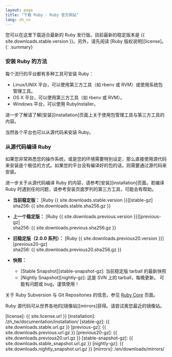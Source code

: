 ```yaml
---
layout: page
title: "下载 Ruby - Ruby 官方网站"
lang: zh_cn
---
```


您可以在这里下载适合最新的 Ruby 发行版。目前最新的稳定版本是
{{ site.downloads.stable.version }}。另外，请先阅读 [Ruby 版权说明][license]。
{: .summary}

### 安装 Ruby 的方法

每个流行的平台都有多种工具可安装 Ruby：

* Linux/UNIX 平台，可以使用第三方工具（如 rbenv 或 RVM）或使用系统包管理工具。
* OS X 平台，可以使用第三方工具（如 rbenv 或 RVM）。
* Windows 平台，可以使用 RubyInstaller。

进一步了解请了解[安装][installation]页面上关于使用包管理工具与第三方工具的内容。

当然各个平台也可以从源代码来安装 Ruby。

### 从源代码编译 Ruby

如果您非常熟悉您的操作系统，或是您的环境需要特別设定，那么直接使用源代码来安装是个极佳的方式。如果您的平台没有编译好的包的话，则需要通过源代码来安装。

进一步关于从源代码编译 Ruby 的内容，请参考[安装][installation]页面。若编译 Ruby 时遇到任何问题，请参考安装页面罗列的第三方工具，可能会有帮助。

* **当前稳定版：**
  [Ruby {{ site.downloads.stable.version }}][stable-gz]<br>
  sha256: {{ site.downloads.stable.sha256.gz }}

* **上一个稳定版：**
  [Ruby {{ site.downloads.previous.version }}][previous-gz]<br>
  sha256: {{ site.downloads.previous.sha256.gz }}

* **旧稳定版（2.0.0 系列）：**
  [Ruby {{ site.downloads.previous20.version }}][previous20-gz]<br>
  sha256: {{ site.downloads.previous20.sha256.gz }}

* **快照：**
  * [Stable Snapshot][stable-snapshot-gz]:
    当前稳定版 tarball 的最新快照
  * [Nightly Snapshot][nightly-gz]:
    这是 SVN 上的 tarball，每晚更新。
    可能有问题或 bug，谨慎使用！

关于 Ruby Subversion 与 Git Repositories 的信息，参见 [Ruby Core](/en/community/ruby-core/) 页面。

Ruby 源代码可从世界各地的[镜像站][mirrors]获得。请尝试离您最近的镜像站。



[license]: {{ site.license.url }}
[installation]: /zh_tw/documentation/installation/
[stable-gz]: {{ site.downloads.stable.url.gz }}
[previous-gz]: {{ site.downloads.previous.url.gz }}
[previous20-gz]: {{ site.downloads.previous20.url.gz }}
[stable-snapshot-gz]: {{ site.downloads.stable_snapshot.url.gz }}
[nightly-gz]: {{ site.downloads.nightly_snapshot.url.gz }}
[mirrors]: /en/downloads/mirrors/
